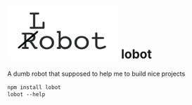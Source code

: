 # <img src="./logo.png" width="252" height="120" /> lobot

A dumb robot that supposed to help me to build nice projects


```
npm install lobot
lobot --help
```
